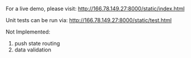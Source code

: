 For a live demo, please visit: http://166.78.149.27:8000/static/index.html

Unit tests can be run via: http://166.78.149.27:8000/static/test.html

Not Implemented:
1) push state routing
2) data validation
